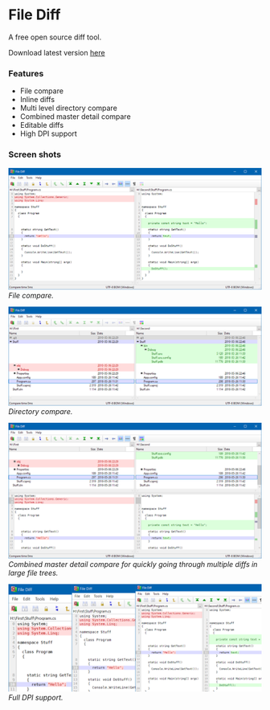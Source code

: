 File Diff
=========

A free open source diff tool.

Download latest version [here](https://jonashertzman.github.io/FileDiff/download/FileDiff.zip)

### Features
- File compare
- Inline diffs
- Multi level directory compare
- Combined master detail compare
- Editable diffs
- High DPI support

### Screen shots

![screen](docs/images/Screen1.png)
*File compare.*

![screen](docs/images/Screen2.png)
*Directory compare.*

![screen](docs/images/Screen3.png)
*Combined master detail compare for quickly going through multiple diffs in large file trees.* 

![screen](docs/images/Screen4.png)
*Full DPI support.*
